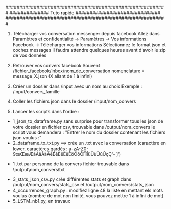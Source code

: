 #########################################################
############## Tuto rapide ##############################
#########################################################

1. Télécharger vos conversation messenger depuis facebook
Allez dans Paramètres et confidentialité -> Paramètres -> Vos informations Facebook -> Télécharger vos informations
Sélectionnez le format json et cochez messages
Il faudra attendre quelques heures avant d'avoir le zip de vos données

2. Retrouver vos convers facebook
Souvent /fichier_facebook/inbox/nom_de_conversation
nomenclature = message_X.json (X allant de 1 à infini)

2. Créer un dossier dans /input avec un nom au choix
Exemple : /input/convers_famille

3. Coller les fichiers json dans le dossier /input/nom_convers

4. Lancer les scripts dans l'ordre :
- 1_json_to_dataframe.py 
  sans surprise pour transformer tous les json de votre dossier en fichier csv, trouvable dans /output/nom_convers
  le script vous demandera : "Entrer le nom du dossier contenant les fichiers json voulus :"
- 2_dataframe_to_txt.py ==> crée un .txt avec la conversation (caractère en lower, caractères gardés : a-zA-Z0-9œŒæÆàÀâÂäÄéÉèÈëËêÊöÖôÔïÏîÎüÜùÙûÛçÇ\'\- ]')
 + 1 .txt par personne de la convers
 fichier trouvable dans \output\nom_convers\txt
- 3_stats_json_csv.py
 crée différentes stats et graph dans /output/nom_convers/stats_csv et /output/nom_convers/stats_json
- 4_occurrences_graph.py : modifiez ligne 48 la liste en mettant els mots voulus (nombre de mot non limité, vous pouvez mettre 1 à infini de mot)
- 5_LSTM_nb1.py, en travaux

